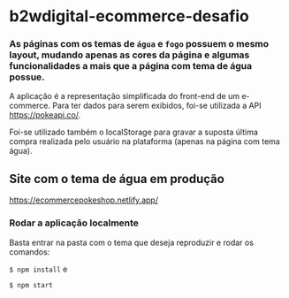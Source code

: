 # b2wdigital-ecommerce-desafio
### As páginas com os temas de `água` e `fogo` possuem o mesmo layout, mudando apenas as cores da página e algumas funcionalidades a mais que a página com tema de água possue.

A aplicação é a representação simplificada do front-end de um e-commerce.
Para ter dados para serem exibidos, foi-se utilizada a API https://pokeapi.co/.

Foi-se utilizado também o localStorage para gravar a suposta última compra realizada pelo usuário na plataforma (apenas na página com tema água).

## Site com o tema de água em produção
https://ecommercepokeshop.netlify.app/

### Rodar a aplicação localmente
Basta entrar na pasta com o tema que deseja reproduzir e rodar os comandos:

`$ npm install`
e

`$ npm start`
